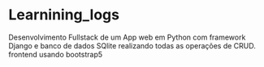 # Learnining_logs
Desenvolvimento Fullstack  de um App web em Python com framework Django e banco de dados SQlite realizando todas as operações de CRUD. frontend usando bootstrap5
